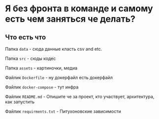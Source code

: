 # Я без фронта в команде и самому есть чем заняться че делать?

## Что есть что

Папка `data` - сюда данные класть csv and etc.

Папка `src` - сюды кодес

Папка `assets` - картиночки, медиа

Файлик `Dockerfile` - ну докерфайл есть докерфайл

Файлик `docker-compose` - тут инфра

Файлик `README.md` - Опишите че за проект, кто участвует, архитектура, как запустить 

Файлик `requirments.txt` - Питухоновские зависимости 